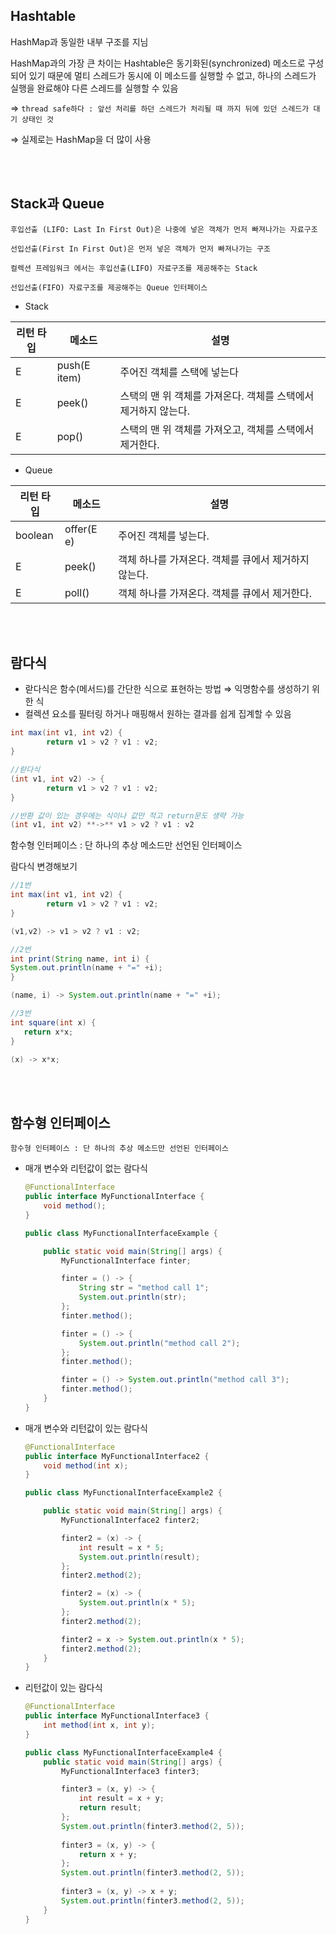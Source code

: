## Hashtable

HashMap과 동일한 내부 구조를 지님

 HashMap과의 가장 큰 차이는 Hashtable은 동기화된(synchronized) 메소드로 구성되어 있기 때문에 멀티 스레드가 동시에 이 메소드를 실행할 수 없고, 하나의 스레드가 실행을 완료해야 다른 스레드를 실행할 수 있음

⇒ `thread safe하다 : 앞선 처리를 하던 스레드가 처리될 때 까지 뒤에 있던 스레드가 대기 상태인 것`

⇒ 실제로는 HashMap을 더 많이 사용

<br></br>

## Stack과 Queue

`후입선출 (LIFO: Last In First Out)은 나중에 넣은 객체가 먼저 빠져나가는 자료구조`

`선입선출(First In First Out)은 먼저 넣은 객체가 먼저 빠져나가는 구조`

`컬렉션 프레임워크 에서는 후입선출(LIFO) 자료구조를 제공해주는 Stack`

`선입선출(FIFO) 자료구조를 제공해주는 Queue 인터페이스`

- Stack

| 리턴 타입 | 메소드 | 설명 |
| --- | --- | --- |
| E | push(E item) | 주어진 객체를 스택에 넣는다 |
| E | peek() | 스택의 맨 위 객체를 가져온다. 객체를 스택에서 제거하지 않는다. |
| E | pop() | 스택의 맨 위 객체를 가져오고, 객체를 스택에서 제거한다. |
- Queue

| 리턴 타입 | 메소드 | 설명 |
| --- | --- | --- |
| boolean | offer(E e) | 주어진 객체를 넣는다. |
| E | peek() | 객체 하나를 가져온다. 객체를 큐에서 제거하지 않는다. |
| E | poll() | 객체 하나를 가져온다. 객체를 큐에서 제거한다. |

<br></br>
## 람다식

- 랃다식은 함수(메서드)를 간단한 식으로 표현하는 방법 ⇒ 익명함수를 생성하기 위한 식
- 컬렉션 요소를 필터링 하거나 매핑해서 원하는 결과를 쉽게 집계할 수 있음

```java
int max(int v1, int v2) {
		return v1 > v2 ? v1 : v2;
}

//랃다식
(int v1, int v2) -> {
		return v1 > v2 ? v1 : v2;
}

//반환 값이 있는 경우에는 식이나 값만 적고 return문도 생략 가능
(int v1, int v2) **->** v1 > v2 ? v1 : v2
```

함수형 인터페이스 : 단 하나의 추상 메소드만 선언된 인터페이스

람다식 변경해보기

```java
//1번
int max(int v1, int v2) {
		return v1 > v2 ? v1 : v2;
}

(v1,v2) -> v1 > v2 ? v1 : v2;

//2번
int print(String name, int i) {
System.out.println(name + "=" +i);
}

(name, i) -> System.out.println(name + "=" +i);

//3번
int square(int x) {
   return x*x;
}

(x) -> x*x;
```

<br></br>
## 함수형 인터페이스

`함수형 인터페이스 : 단 하나의 추상 메소드만 선언된 인터페이스`

- 매개 변수와 리턴값이 없는 람다식
    
    ```java
    @FunctionalInterface
    public interface MyFunctionalInterface {
        void method();
    }
    
    public class MyFunctionalInterfaceExample {
    
        public static void main(String[] args) {
            MyFunctionalInterface finter;
    
            finter = () -> {
                String str = "method call 1";
                System.out.println(str);
            };
            finter.method();
    
            finter = () -> {
                System.out.println("method call 2");
            };
            finter.method();
    
            finter = () -> System.out.println("method call 3");
            finter.method();
        }
    }
    ```
    
- 매개 변수와 리턴값이 있는 람다식
    
    ```java
    @FunctionalInterface
    public interface MyFunctionalInterface2 {
        void method(int x);
    }
    
    public class MyFunctionalInterfaceExample2 {
    
        public static void main(String[] args) {
            MyFunctionalInterface2 finter2;
    
            finter2 = (x) -> {
                int result = x * 5;
                System.out.println(result);
            };
            finter2.method(2);
    
            finter2 = (x) -> {
                System.out.println(x * 5);
            };
            finter2.method(2);
    
            finter2 = x -> System.out.println(x * 5);
            finter2.method(2);
        }
    }
    ```
    
- 리턴값이 있는 람다식
    
    ```java
    @FunctionalInterface
    public interface MyFunctionalInterface3 {
        int method(int x, int y);
    }
    
    public class MyFunctionalInterfaceExample4 {
        public static void main(String[] args) {
            MyFunctionalInterface3 finter3;
    
            finter3 = (x, y) -> {
                int result = x + y;
                return result;
            };
            System.out.println(finter3.method(2, 5));
            
            finter3 = (x, y) -> {
                return x + y;
            };
            System.out.println(finter3.method(2, 5));
            
            finter3 = (x, y) -> x + y;
            System.out.println(finter3.method(2, 5));
        }
    }
    ```
